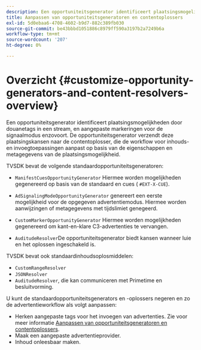 ```yaml
---
description: Een opportuniteitsgenerator identificeert plaatsingsmogelijkheden door douanetags in een stream, en aangepaste markeringen voor de signaalmodus enzovoort. De opportuniteitsgenerator verzendt deze plaatsingskansen naar de contentoplosser, die de workflow voor inhouds- en invoegtoepassingen aanpast op basis van de eigenschappen en metagegevens van de plaatsingsmogelijkheid.
title: Aanpassen van opportuniteitsgeneratoren en contentoplossers
exl-id: 5d0ebaa6-4708-4602-b9d7-882c389fb030
source-git-commit: be43bbbd1051886c8979ff590a3197b2a7249b6a
workflow-type: tm+mt
source-wordcount: '207'
ht-degree: 0%

---
```


# Overzicht {#customize-opportunity-generators-and-content-resolvers-overview}

Een opportuniteitsgenerator identificeert plaatsingsmogelijkheden door douanetags in een stream, en aangepaste markeringen voor de signaalmodus enzovoort. De opportuniteitsgenerator verzendt deze plaatsingskansen naar de contentoplosser, die de workflow voor inhouds- en invoegtoepassingen aanpast op basis van de eigenschappen en metagegevens van de plaatsingsmogelijkheid.

TVSDK bevat de volgende standaardopportuniteitsgeneratoren:

* `ManifestCuesOpportunityGenerator` Hiermee worden mogelijkheden gegenereerd op basis van de standaard en cues ( `#EXT-X-CUE`).

* `AdSignalingModeOpportunityGenerator` genereert een eerste mogelijkheid voor de opgegeven advertentiemodus. Hiermee worden aanwijzingen of metagegevens met tijdslimiet genegeerd.
* `CustomMarkerOpportunityGenerator` Hiermee worden mogelijkheden gegenereerd om kant-en-klare C3-advertenties te vervangen.
* `AuditudeResolver`De opportuniteitsgenerator biedt kansen wanneer luie en het oplossen ingeschakeld is.

TVSDK bevat ook standaardinhoudsoplosmiddelen:

* `CustomRangeResolver`
* `JSONResolver`
* `AuditudeResolver`, die kan communiceren met Primetime en besluitvorming.

U kunt de standaardopportuniteitsgenerators en -oplossers negeren en zo de advertentieworkflow als volgt aanpassen:

* Herken aangepaste tags voor het invoegen van advertenties. Zie voor meer informatie [Aanpassen van opportuniteitsgeneratoren en contentoplossers](../../../../tvsdk-3x-android-prog/android-3x-advertising/ad-insertion/content-resolver/android-3x-content-resolver.md).
* Maak een aangepaste advertentieprovider.
* Inhoud onleesbaar maken.
